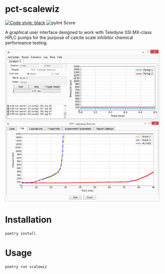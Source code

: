 # pct-scalewiz

[![Code style: black](https://img.shields.io/badge/code%20style-black-000000.svg)](https://github.com/psf/black)
![pylint Score](https://mperlet.github.io/pybadge/badges/9.95.svg)

A graphical user interface designed to work with Teledyne SSI MX-class HPLC pumps for the purpose of calcite scale inhibitor chemical performance testing.

![main menu](img/main_menu(details).PNG)
![evaluation window](img/evaluation(plot).PNG)


# Installation
```
poetry install
```

# Usage
```
poetry run scalewiz
```
